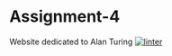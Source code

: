 # Assignment-4
Website dedicated to Alan Turing
[![linter](https://github.com/MaathusanS/Assignment-4/workflows/linter/badge.svg)](https://github.com/marketplace/actions/super-linter)
